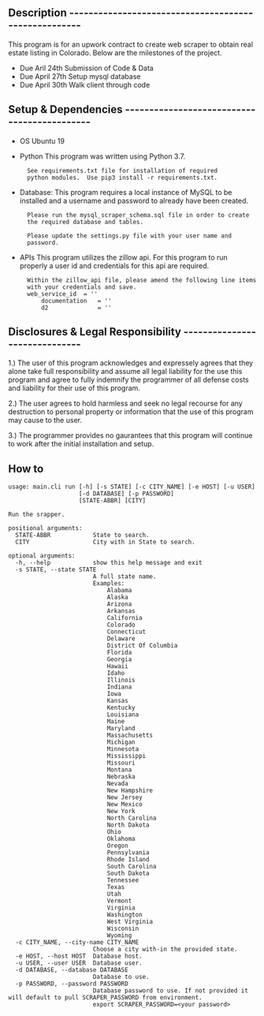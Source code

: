 ## Description -----------------------------------------------------
This program is for an upwork contract to create web scraper to obtain 
real estate listing in Colorado.  Below are the milestones of the 
project. 

- Due Aril 24th		Submission of Code & Data 
- Due April 27th	Setup mysql database
- Due April 30th	Walk client through code


## Setup & Dependencies --------------------------------------------
- OS		Ubuntu 19	

- Python	This program was written using Python 3.7.

		See requirements.txt file for installation of required
		python modules.  Use pip3 install -r requirements.txt.


- Database:	This program requires a local instance of MySQL to
		be installed and a username and password to already
		have been created. 
		 
		Please run the mysql_scraper_schema.sql file in order to create
		the required database and tables.  

		Please update the settings.py file with your user name and 
		password. 

- APIs		This program utilizes the zillow api.  For this program
		to run properly a user id and credentials for this api
		are required. 

		Within the zillow_api file, please amend the following line items
		with your credentials and save. 
		web_service_id  = ''
        	documentation   = ''
        	d2              = ''



## Disclosures & Legal Responsibility ------------------------------ 
1.)	The user of this program acknowledges and expressely agrees that 
	they alone take full responsibility and assume all legal liability 
	for the use this program and agree to fully indemnify the programmer of all
	defense costs and liability for their use of this program. 

2.) 	The user agrees to hold harmless and seek no legal recourse for any 
    	destruction to personal property or information that the use of this 
	program may cause to the user. 

3.) 	The programmer provides no gaurantees that this program will continue
    	to work after the initial installation and setup.

## How to
```
usage: main.cli run [-h] [-s STATE] [-c CITY_NAME] [-e HOST] [-u USER]
                    [-d DATABASE] [-p PASSWORD]
                    [STATE-ABBR] [CITY]

Run the srapper.

positional arguments:
  STATE-ABBR            State to search.
  CITY                  City with in State to search.

optional arguments:
  -h, --help            show this help message and exit
  -s STATE, --state STATE
                        A full state name.
                        Examples:
                        	Alabama
                        	Alaska
                        	Arizona
                        	Arkansas
                        	California
                        	Colorado
                        	Connecticut
                        	Delaware
                        	District Of Columbia
                        	Florida
                        	Georgia
                        	Hawaii
                        	Idaho
                        	Illinois
                        	Indiana
                        	Iowa
                        	Kansas
                        	Kentucky
                        	Louisiana
                        	Maine
                        	Maryland
                        	Massachusetts
                        	Michigan
                        	Minnesota
                        	Mississippi
                        	Missouri
                        	Montana
                        	Nebraska
                        	Nevada
                        	New Hampshire
                        	New Jersey
                        	New Mexico
                        	New York
                        	North Carolina
                        	North Dakota
                        	Ohio
                        	Oklahoma
                        	Oregon
                        	Pennsylvania
                        	Rhode Island
                        	South Carolina
                        	South Dakota
                        	Tennessee
                        	Texas
                        	Utah
                        	Vermont
                        	Virginia
                        	Washington
                        	West Virginia
                        	Wisconsin
                        	Wyoming
  -c CITY_NAME, --city-name CITY_NAME
                        Choose a city with-in the provided state.
  -e HOST, --host HOST  Database host.
  -u USER, --user USER  Database user.
  -d DATABASE, --database DATABASE
                        Database to use.
  -p PASSWORD, --password PASSWORD
                        Database password to use. If not provided it will default to pull SCRAPER_PASSWORD from environment.
                        export SCRAPER_PASSWORD=<your password>
```
